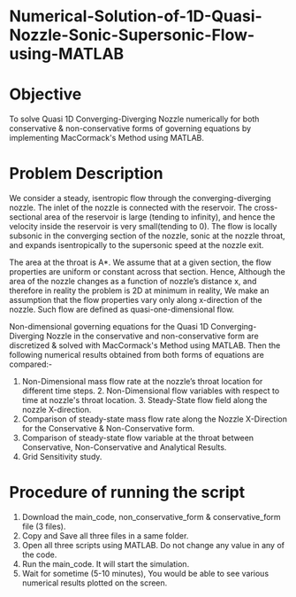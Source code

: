 # Numerical-Solution-of-1D-Quasi-Nozzle-Sonic-Supersonic-Flow-using-MATLAB

# Objective 
To solve Quasi 1D Converging-Diverging Nozzle numerically for both conservative & non-conservative forms of governing equations by implementing MacCormack's Method using MATLAB.

# Problem Description
We consider a steady, isentropic flow through the converging-diverging nozzle. The inlet of the nozzle is connected with the reservoir. The cross-sectional area of the reservoir is large (tending to infinity), and hence the velocity inside the reservoir is very small(tending to 0). The flow is locally subsonic in the converging section of the nozzle, sonic at the nozzle throat, and expands isentropically to the supersonic speed at the nozzle exit. 

The area at the throat is A*. We assume that at a given section, the flow properties are uniform or constant across that section. Hence, Although the area of the nozzle changes as a function of nozzle’s distance x, and therefore in reality the problem is 2D at minimum in reality, We make an assumption that the flow properties vary only along x-direction of the nozzle. Such flow are defined as quasi-one-dimensional flow.	

Non-dimensional governing equations for the Quasi 1D Converging-Diverging Nozzle in the conservative and non-conservative form are discretized & solved with MacCormack's Method using MATLAB. Then the following numerical results obtained from both forms of equations are compared:-

1. Non-Dimensional mass flow rate at the nozzle’s throat location for different time steps.
2. Non-Dimensional flow variables with respect to time at nozzle's throat location.
3. Steady-State flow field along the nozzle X-direction.
4. Comparison of steady-state mass flow rate along the Nozzle X-Direction for the Conservative & Non-Conservative form.
5. Comparison of steady-state flow variable at the throat between Conservative, Non-Conservative and Analytical Results.
6. Grid Sensitivity study.

# Procedure of running the script
1. Download the main_code, non_conservative_form & conservative_form file (3 files).
2. Copy and Save all three files in a same folder.
3. Open all three scripts using MATLAB. Do not change any value in any of the code. 
4. Run the main_code. It will start the simulation.
5. Wait for sometime (5-10 minutes), You would be able to see various numerical results plotted on the screen.
